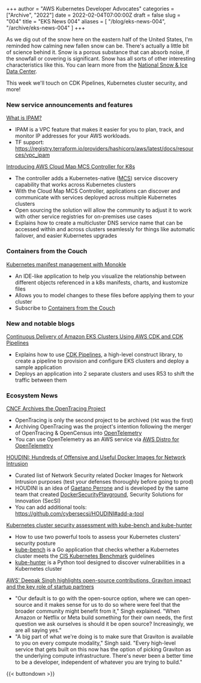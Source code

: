 +++
author = "AWS Kubernetes Developer Advocates"
categories = ["Archive", "2022"]
date = 2022-02-04T07:00:00Z
draft = false
slug = "004"
title = "EKS News 004"
aliases = [
    "/blog/eks-news-004",
    "/archive/eks-news-004"
]
+++

As we dig out of the snow here on the eastern half of the United States, I'm reminded how calming new fallen snow can be. There's actually a little bit of science behind it. Snow is a porous substance that can absorb noise, if the snowfall or covering is significant. Snow has all sorts of other interesting characteristics like this. You can learn more from the [National Snow & Ice Data Center](https://nsidc.org/cryosphere/snow/science/characteristics.html).

This week we'll touch on CDK Pipelines, Kubernetes cluster security, and more!

### New service announcements and features

[What is IPAM?](https://docs.aws.amazon.com/vpc/latest/ipam/what-it-is-ipam.html)

* IPAM is a VPC feature that makes it easier for you to plan, track, and monitor IP addresses for your AWS workloads.
* TF support: https://registry.terraform.io/providers/hashicorp/aws/latest/docs/resources/vpc_ipam

[Introducing AWS Cloud Map MCS Controller for K8s](https://aws.amazon.com/blogs/architecture/financial-crime-discovery-using-amazon-eks-and-graph-databases/)

* The controller adds a Kubernetes-native ([MCS](https://github.com/kubernetes/enhancements/tree/master/keps/sig-multicluster/1645-multi-cluster-services-api)) service discovery capability that works across Kubernetes clusters
* With the Cloud Map MCS Controller, applications can discover and communicate with services deployed across multiple Kubernetes clusters
* Open sourcing the solution will allow the community to adjust it to work with other service registries for on-premises use cases
* Explains how to create a multicluster DNS service name that can be accessed within and across clusters seamlessly for things like automatic failover, and easier Kubernetes upgrades

### Containers from the Couch

[Kubernetes manifest management with Monokle](https://www.youtube.com/watch?v=lsMTOVJJ84o&t=266s)

* An IDE-like application to help you visualize the relationship between different objects referenced in a k8s manifests, charts, and kustomize files
* Allows you to model changes to these files before applying them to your cluster
* Subscribe to [Containers from the Couch](https://www.youtube.com/containersfromthecouch)

### New and notable blogs

[Continuous Delivery of Amazon EKS Clusters Using AWS CDK and CDK Pipelines](https://aws.amazon.com/blogs/containers/continuous-delivery-of-amazon-eks-clusters-using-aws-cdk-and-cdk-pipelines/)

* Explains how to use [CDK Pipelines](https://docs.aws.amazon.com/cdk/latest/guide/cdk_pipeline.html), a high-level construct library, to create a pipeline to provision and configure EKS clusters and deploy a sample application
* Deploys an application into 2 separate clusters and uses R53 to shift the traffic between them

### Ecosystem News

[CNCF Archives the OpenTracing Project](https://www.cncf.io/blog/2022/01/31/cncf-archives-the-opentracing-project/)

* OpenTracing is only the second project to be archived (rkt was the first)
* Archiving OpenTracing was the project's intention following the merger of OpenTracing & OpenCensus into [OpenTelemetry](https://opentelemetry.io/)
* You can use OpenTelemetry as an AWS service via [AWS Distro for OpenTelemetry](https://aws.amazon.com/otel/)

[HOUDINI: Hundreds of Offensive and Useful Docker Images for Network Intrusion](https://houdini.secsi.io/)

* Curated list of Network Security related Docker Images for Network Intrusion purposes (test your defenses thoroughly before going to prod)
* HOUDINI is an idea of [Gaetano Perrone](https://github.com/giper45) and is developed by the same team that created [DockerSecurityPlayground](https://github.com/giper45/DockerSecurityPlayground), Security Solutions for Innovation (SecSI)
* You can add additional tools: <https://github.com/cybersecsi/HOUDINI#add-a-tool>

[Kubernetes cluster security assessment with kube-bench and kube-hunter](https://blog.flant.com/kubernetes-security-with-kube-bench-and-kube-hunter/)

* How to use two powerful tools to assess your Kubernetes clusters' security posture
* [kube-bench](https://github.com/aquasecurity/kube-bench) is a Go application that checks whether a Kubernetes cluster meets the [CIS Kubernetes Benchmark](https://www.cisecurity.org/benchmark/kubernetes/) guidelines
* [kube-hunter](https://github.com/aquasecurity/kube-hunter) is a Python tool designed to discover vulnerabilities in a Kubernetes cluster

[AWS' Deepak Singh highlights open-source contributions, Graviton impact and the key role of startup partners](https://siliconangle.com/2022/01/26/aws-deepak-singh-highlights-open-source-contributions-graviton-impact-and-the-key-role-of-startup-partners-awsshowcases2e1/)

* "Our default is to go with the open-source option, where we can open-source and it makes sense for us to do so where were feel that the broader community might benefit from it," Singh explained. "When Amazon or Netflix or Meta build something for their own needs, the first question we ask ourselves is should it be open source? Increasingly, we are all saying yes."
* "A big part of what we're doing is to make sure that Graviton is available to you on every compute modality," Singh said. "Every high-level service that gets built on this now has the option of picking Graviton as the underlying compute infrastructure. There's never been a better time to be a developer, independent of whatever you are trying to build."

{{< buttondown >}}
